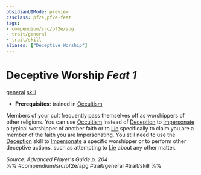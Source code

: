 ```yaml
---
obsidianUIMode: preview
cssclass: pf2e,pf2e-feat
tags:
- compendium/src/pf2e/apg
- trait/general
- trait/skill
aliases: ["Deceptive Worship"]
---
```

# Deceptive Worship  *Feat 1*  
[general](../../rules/traits/general.md)  [skill](../../rules/traits/skill.md)  

- **Prerequisites**: trained in [Occultism](../skills.md#Occultism)

Members of your cult frequently pass themselves off as worshippers of other religions. You can use [Occultism](../skills.md#Occultism) instead of [Deception](../skills.md#Deception) to [Impersonate](../../rules/actions/impersonate.md) a typical worshipper of another faith or to [Lie](../../rules/actions/lie.md) specifically to claim you are a member of the faith you are Impersonating. You still need to use the [Deception](../skills.md#Deception) skill to [Impersonate](../../rules/actions/impersonate.md) a specific worshipper or to perform other deceptive actions, such as attempting to [Lie](../../rules/actions/lie.md) about any other matter.

*Source: Advanced Player's Guide p. 204*  
%% #compendium/src/pf2e/apg #trait/general #trait/skill %%